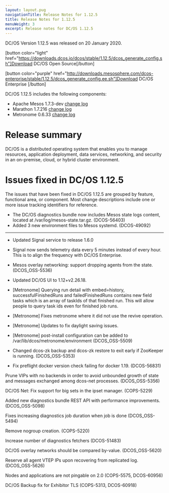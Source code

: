 ```yaml
---
layout: layout.pug
navigationTitle: Release Notes for 1.12.5
title: Release Notes for 1.12.5
menuWeight: 3
excerpt: Release notes for DC/OS 1.12.5
---
```


DC/OS Version 1.12.5 was released on 20 January 2020.

[button color="light" href="https://downloads.dcos.io/dcos/stable/1.12.5/dcos_generate_config.sh"]Download DC/OS Open Source[/button]

[button color="purple" href="http://downloads.mesosphere.com/dcos-enterprise/stable/1.12.5/dcos_generate_config.ee.sh"]Download DC/OS Enterprise [/button]

DC/OS 1.12.5 includes the following components:

- Apache Mesos 1.7.3-dev [change log](https://github.com/apache/mesos/blob/d8acd9cfacd2edf8500f07f63a8837aa0ddd14ba/CHANGELOG)
- Marathon 1.7.216 [change log](https://github.com/mesosphere/marathon/blob/9e2a9b579b968a2664df03099b03eaf86ffc7efc/changelog.md)
- Metronome 0.6.33 [change log](https://github.com/dcos/metronome/blob/b8a73dd3cc3c2da035222031ccbbcf5c836ede7b/changelog.md)

# Release summary

DC/OS is a distributed operating system that enables you to manage resources, application deployment, data services, networking, and security in an on-premise, cloud, or hybrid cluster environment. 

# Issues fixed in DC/OS 1.12.5
The issues that have been fixed in DC/OS 1.12.5 are grouped by feature, functional area, or component. Most change descriptions include one or more issue tracking identifiers for reference.

- The DC/OS diagnostics bundle now includes Mesos state logs content, located at /var/log/mesos-state.tar.gz. (DCOS-56403)
- Added 3 new environment files to Mesos systemd. (DCOS-49092)





_______________________


- Updated Signal service to release 1.6.0

- Signal now sends telemetry data every 5 minutes instead of every hour. This is to align the frequency with DC/OS Enterprise.

- Mesos overlay networking: support dropping agents from the state. (DCOS_OSS-5536)

- Updated DC/OS UI to 1.12+v2.26.18.


- [Metronome] Querying run detail with embed=history, successfulFinishedRuns and failedFinishedRuns contains new field tasks which is an array of taskIds of that finished run. This will allow people to query task ids even for finished job runs.

- [Metronome] Fixes metronome where it did not use the revive operation.

- [Metronome] Updates to fix daylight saving issues.
- [Metronome] post-install configuration can be added to /var/lib/dcos/metronome/environment (DCOS_OSS-5509)

- Changed dcos-zk backup and dcos-zk restore to exit early if ZooKeeper is running. (DCOS_OSS-5353)

- Fix preflight docker version check failing for docker 1.19. (DCOS-56831)


Prune VIPs with no backends in order to avoid unbounded growth of state and messages exchanged among dcos-net processes. (DCOS_OSS-5356)

DC/OS Net: Fix support for big sets in the ipset manager. (COPS-5229)

Added new diagnostics bundle REST API with performance improvements. (DCOS_OSS-5098)

Fixes increasing diagnostics job duration when job is done (DCOS_OSS-5494)

Remove nogroup creation. (COPS-5220)

Increase number of diagnostics fetchers (DCOS-51483)

DC/OS overlay networks should be compared by-value. (DCOS_OSS-5620)

Reserve all agent VTEP IPs upon recovering from replicated log. (DCOS_OSS-5626)

Nodes and applications are not pingable on 2.0 (COPS-5575, DCOS-60956)

DC/OS Backup fix for Exhibitor TLS (COPS-5313, DCOS-60918)

<!-- TLS + backups is only supported on 1.12.5+ (COPS-5313, DCOS-60918) This may have already been added to earlier release notes. -->